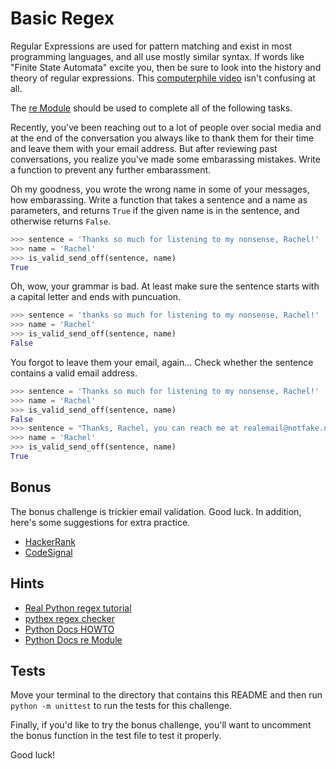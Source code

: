 # Basic Regex

Regular Expressions are used for pattern matching and exist in most programming languages, and all use mostly similar syntax. If words like "Finite State Automata" excite you, then be sure to look into the history and theory of regular expressions. This [computerphile video](https://www.youtube.com/watch?v=528Jc3q86F8) isn't confusing at all.

The [re Module](https://docs.python.org/3/library/re.html) should be used to complete all of the following tasks.

Recently, you've been reaching out to a lot of people over social media and at the end of the conversation you always like to thank them for their time and leave them with your email address. But after reviewing past conversations, you realize you've made some embarassing mistakes. Write a function to prevent any further embarassment.

<!-- Contains name -->

Oh my goodness, you wrote the wrong name in some of your messages, how embarassing. Write a function that takes a sentence and a name as parameters, and returns `True` if the given name is in the sentence, and otherwise returns `False`.

```python
>>> sentence = 'Thanks so much for listening to my nonsense, Rachel!'
>>> name = 'Rachel'
>>> is_valid_send_off(sentence, name)
True
```

<!-- Is it a sentence pattern = r"^[A-Z][^.?!]*[.?!]$" -->

Oh, wow, your grammar is bad. At least make sure the sentence starts with a capital letter and ends with puncuation.

```python
>>> sentence = 'thanks so much for listening to my nonsense, Rachel!'
>>> name = 'Rachel'
>>> is_valid_send_off(sentence, name)
False
```

<!-- Contains email -->

You forgot to leave them your email, again... Check whether the sentence contains a valid email address.

```python
>>> sentence = 'Thanks so much for listening to my nonsense, Rachel!'
>>> name = 'Rachel'
>>> is_valid_send_off(sentence, name)
False
>>> sentence = "Thanks, Rachel, you can reach me at realemail@notfake.net and let's chat again soon!"
>>> name = 'Rachel'
>>> is_valid_send_off(sentence, name)
True
```

## Bonus

The bonus challenge is trickier email validation. Good luck. In addition, here's some suggestions for extra practice.

- [HackerRank](https://www.hackerrank.com/domains/regex)
- [CodeSignal](https://app.codesignal.com/interview-practice/topics/regex)

## Hints

- [Real Python regex tutorial](https://realpython.com/regex-python/)
- [pythex regex checker](https://pythex.org/)
- [Python Docs HOWTO](https://docs.python.org/3/howto/regex.html)
- [Python Docs re Module](https://docs.python.org/3/library/re.html)

## Tests

Move your terminal to the directory that contains this README and then run `python -m unittest` to run the tests for this challenge.

Finally, if you'd like to try the bonus challenge, you'll want to uncomment the bonus function in the test file to test it properly.

Good luck!
